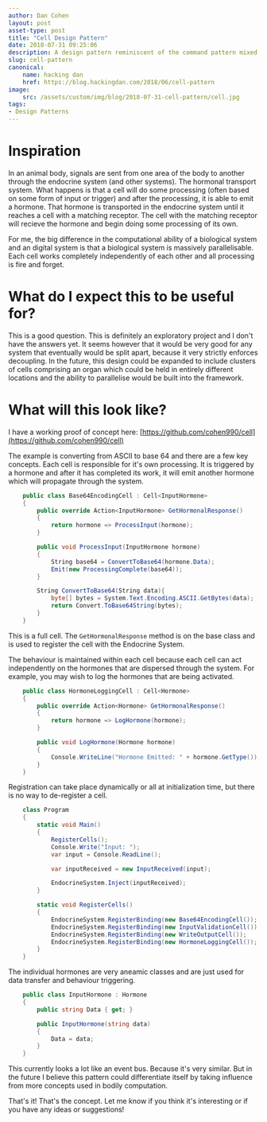 ```yaml
---
author: Dan Cohen
layout: post
asset-type: post
title: "Cell Design Pattern"
date: 2018-07-31 09:25:06
description: A design pattern reminiscent of the command pattern mixed with an event bus
slug: cell-pattern
canonical:
    name: hacking dan
    href: https://blog.hackingdan.com/2018/06/cell-pattern
image: 
    src: /assets/custom/img/blog/2018-07-31-cell-pattern/cell.jpg
tags: 
- Design Patterns
---
```

# Inspiration
In an animal body, signals are sent from one area of the body to another through the endocrine system (and other systems). The hormonal transport system. What happens is that a cell will do some processing (often based on some form of input or trigger) and after the processing, it is able to emit a hormone. That hormone is transported in the endocrine system until it reaches a cell with a matching receptor. The cell with the matching receptor will recieve the hormone and begin doing some processing of its own.

For me, the big difference in the computational ability of a biological system and an digital system is that a biological system is massively parallelisable. Each cell works completely independently of each other and all processing is fire and forget.

# What do I expect this to be useful for?
This is a good question. This is definitely an exploratory project and I don't have the answers yet. It seems however that it would be very good for any system that eventually would be split apart, because it very strictly enforces decoupling. In the future, this design could be expanded to include clusters of cells comprising an organ which could be held in entirely different locations and the ability to parallelise would be built into the framework.

# What will this look like?
I have a working proof of concept here: [https://github.com/cohen990/cell](https://github.com/cohen990/cell)

The example is converting from ASCII to base 64 and there are a few key concepts.
Each cell is responsible for it's own processing. It is triggered by a hormone and after it has completed its work, it will emit another hormone which will propagate through the system.

```csharp
    public class Base64EncodingCell : Cell<InputHormone>
    {
        public override Action<InputHormone> GetHormonalResponse()
        {
            return hormone => ProcessInput(hormone);
        }

        public void ProcessInput(InputHormone hormone)
        {
            String base64 = ConvertToBase64(hormone.Data);
            Emit(new ProcessingComplete(base64));
        }

        String ConvertToBase64(String data){
            byte[] bytes = System.Text.Encoding.ASCII.GetBytes(data);
            return Convert.ToBase64String(bytes);
        }
    }
```

This is a full cell. The `GetHormonalResponse` method is on the base class and is used to register the cell with the Endocrine System.

The behaviour is maintained within each cell because each cell can act independently on the hormones that are dispersed through the system. For example, you may wish to log the hormones that are being activated.

```csharp
    public class HormoneLoggingCell : Cell<Hormone>
    {
        public override Action<Hormone> GetHormonalResponse()
        {
            return hormone => LogHormone(hormone);
        }

        public void LogHormone(Hormone hormone)
        {
            Console.WriteLine("Hormone Emitted: " + hormone.GetType());
        }
    }
```

Registration can take place dynamically or all at initialization time, but there is no way to de-register a cell.


```csharp
    class Program
    {
        static void Main()
        {
            RegisterCells();
            Console.Write("Input: ");
            var input = Console.ReadLine();

            var inputReceived = new InputReceived(input);

            EndocrineSystem.Inject(inputReceived);
        }

        static void RegisterCells()
        {
            EndocrineSystem.RegisterBinding(new Base64EncodingCell());
            EndocrineSystem.RegisterBinding(new InputValidationCell());
            EndocrineSystem.RegisterBinding(new WriteOutputCell());
            EndocrineSystem.RegisterBinding(new HormoneLoggingCell());
        }
    }
```

The individual hormones are very aneamic classes and are just used for data transfer and behaviour triggering.

```csharp
    public class InputHormone : Hormone
    {
        public string Data { get; }

        public InputHormone(string data)
        {
            Data = data;
        }
    }
```

This currently looks a lot like an event bus. Because it's very similar. But in the future I believe this pattern could differentiate itself by taking influence from more concepts used in bodily computation.

That's it! That's the concept. Let me know if you think it's interesting or if you have any ideas or suggestions!
